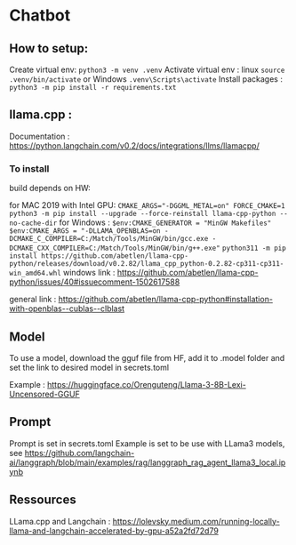 # Chatbot

## How to setup:

Create virtual env: ```python3 -m venv .venv```
Activate virtual env : linux ```source .venv/bin/activate``` or Windows ```.venv\Scripts\activate```
Install packages : ```python3 -m pip install -r requirements.txt```

## llama.cpp :

Documentation : https://python.langchain.com/v0.2/docs/integrations/llms/llamacpp/

### To install
build depends on HW: 

for MAC 2019 with Intel GPU: ```CMAKE_ARGS="-DGGML_METAL=on" FORCE_CMAKE=1 python3 -m pip install --upgrade --force-reinstall llama-cpp-python --no-cache-dir```
for Windows :
```$env:CMAKE_GENERATOR = "MinGW Makefiles"```
```$env:CMAKE_ARGS = "-DLLAMA_OPENBLAS=on -DCMAKE_C_COMPILER=C:/Match/Tools/MinGW/bin/gcc.exe -DCMAKE_CXX_COMPILER=C:/Match/Tools/MinGW/bin/g++.exe"```
```python311 -m pip install https://github.com/abetlen/llama-cpp-python/releases/download/v0.2.82/llama_cpp_python-0.2.82-cp311-cp311-win_amd64.whl```
windows link : https://github.com/abetlen/llama-cpp-python/issues/40#issuecomment-1502617588

general link : https://github.com/abetlen/llama-cpp-python#installation-with-openblas--cublas--clblast


## Model
To use a model, download the gguf file from HF, add it to .model folder and set the link to desired model in secrets.toml

Example : https://huggingface.co/Orenguteng/Llama-3-8B-Lexi-Uncensored-GGUF

## Prompt

Prompt is set in secrets.toml
Example is set to be use with LLama3 models, see https://github.com/langchain-ai/langgraph/blob/main/examples/rag/langgraph_rag_agent_llama3_local.ipynb

## Ressources

LLama.cpp and Langchain : https://lolevsky.medium.com/running-locally-llama-and-langchain-accelerated-by-gpu-a52a2fd72d79